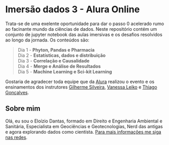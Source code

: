 # Imersão dados 3 - Alura Online

Trata-se de uma exelente oportunidade para dar o passo 0 acelerado rumo ao facinante mundo da ciências de dados. Neste repositório contém um conjunto de jupyter notebook das aulas imersivas e os desafios resolvidos ao longo da jornada. Os conteúdos são:

> Dia 1 - **Phyton, Pandas e Pharmacia**<br>
> Dia 2 - **Estatísticas, dados e distribuição**<br>
> Dia 3 - **Correlação e Causalidade**<br>
> Dia 4 - **Merge e Análise de Resultados**<br>
> Dia 5 - **Machine Learning e Sci-kit Learning**<br>

Gostaria de agradecer toda equipe que da [Alura](https://www.alura.com.br/) realizou o evento e os ensinamentos dos instrutores [Gilherme Silveira](https://github.com/guilhermesilveira), [Vanessa Leiko](https://github.com/vanleiko) e [Thiago Gonçalves](https://github.com/tgcsantos).

## Sobre mim

Olá, eu sou o Eloízio Dantas, formado em Direito e Engenharia Ambiental e Sanitária, Especialista em Geociências e Geotecnologias, Nerd das antigas e agora explorando dados como cientísta. [Para mais informações me siga nas redes](https://linktr.ee/eloiziodantas).
